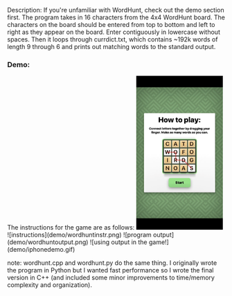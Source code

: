 Description:
If you're unfamiliar with WordHunt, check out the demo section first. The program takes in 16 characters from the 4x4 WordHunt board. The characters on the board should be entered from top to bottom and left to right as they appear on the board. Enter contiguously in lowercase without spaces. Then it loops through currdict.txt, which contains ~192k words of length 9 through 6 and prints out matching words to the standard output.

<h3>Demo:</h3>
The instructions for the game are as follows:
<img src="demo/wordhuntinstr.png" width="200"/>
![instructions](demo/wordhuntinstr.png)
![program output](demo/wordhuntoutput.png)
![using output in the game!](demo/iphonedemo.gif)

note:
wordhunt.cpp and wordhunt.py do the same thing. I originally wrote the program in Python but I wanted fast performance so I wrote the final version in C++ (and included some minor improvements to time/memory complexity and organization).
